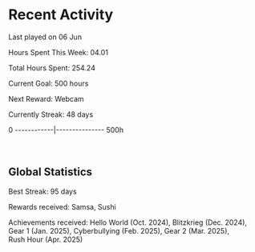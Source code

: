 # Recent Activity
Last played on 06 Jun  

Hours Spent This Week: 04.01  

Total Hours Spent: 254.24  

Current Goal: 500 hours  

Next Reward: Webcam

Currently Streak: 48 days 

0 ------------|--------------- 500h  
<br><br>

## Global Statistics
Best Streak: 95 days

Rewards received: Samsa, Sushi

Achievements received: Hello World (Oct. 2024), Blitzkrieg (Dec. 2024), Gear 1 (Jan. 2025), Cyberbullying (Feb. 2025), Gear 2 (Mar. 2025),  
Rush Hour (Apr. 2025)
